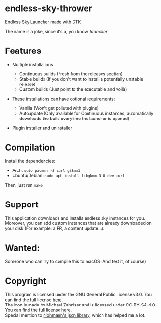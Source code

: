 # endless-sky-thrower
Endless Sky Launcher made with GTK

The name is a joke, since it's a, you know, _launcher_

# Features
- Multiple installations
    - Continuous builds (Fresh from the releases section)
    - Stable builds (If you don't want to install a potentially unstable release)
    - Custom builds (Just point to the executable and voilà)
- These installations can have optional requirements:
    - Vanilla (Won't get polluted with plugins)
    - Autoupdate (Only available for Continuous instances, automatically downloads the build everytime the launcher is opened)

- Plugin installer and uninstaller

# Compilation
Install the dependencies: 
- Arch: ```sudo pacman -S curl gtkmm3```
- Ubuntu/Debian: ```sudo apt install libgkmm-3.0-dev curl```

Then, just run ```make```
# Support
This application downloads and installs endless sky instances for you. Moreover, you can add custom instances that are already downloaded on your disk (For example: a PR, a content update...).
# Wanted:
Someone who can try to compile this to macOS (And test it, of course)

# Copyright
This program is licensed under the GNU General Public License v3.0. You can find the full license [here](https://www.gnu.org/licenses/gpl-3.0.en.html). <br>
The icon is made by Michael Zahniser and is licensed under CC-BY-SA-4.0. You can find the full license [here](https://creativecommons.org/licenses/by-sa/4.0/legalcode). <br>
Special mention to [nlohmann's json library](https://github.com/nlohmann/json), which has helped me a lot.
